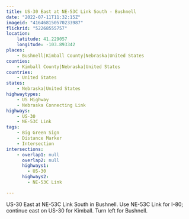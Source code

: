 ```yaml
---
title: US-30 East at NE-53C Link South - Bushnell
date: "2022-07-11T11:32:15Z"
imageid: "416468150570233987"
flickrid: "52268555757"
location:
    latitude: 41.229057
    longitude: -103.893342
places:
    - Bushnell|Kimball County|Nebraska|United States
counties:
    - Kimball County|Nebraska|United States
countries:
    - United States
states:
    - Nebraska|United States
highwaytypes:
    - US Highway
    - Nebraska Connecting Link
highways:
    - US-30
    - NE-53C Link
tags:
    - Big Green Sign
    - Distance Marker
    - Intersection
intersections:
    - overlap1: null
      overlap2: null
      highways1:
        - US-30
      highways2:
        - NE-53C Link

---
```

US-30 East at NE-53C Link South in Bushnell.  Use NE-53C Link for I-80; continue east on US-30 for Kimball.  Turn left for Bushnell.